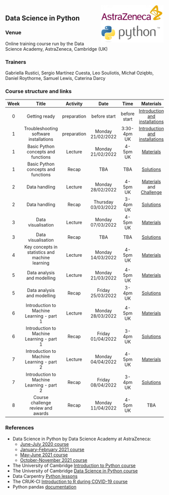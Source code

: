 <img align="right" src=img/course_logo.png width="200">


## Data Science in Python


### Venue

Online training course run by the Data Science Academy, AstraZeneca, Cambridge (UK)


### Trainers

Gabriella Rustici, Sergio Martínez Cuesta, Leo Souliotis, Michał Oziębło, Daniel Roythorne, Samuel Lewis, Caterina Darcy


### Course structure and links

Week | Title | Activity | Date | Time | Materials | Trainer
:---:|:-----:|:--------:|:----:|:----:|:---------:|:-------:
0 | Getting ready | preparation | before start | before start | [Introduction and installations](notebooks/week0_materials.ipynb) | All
1 | Troubleshooting software installations | preparation | Monday 21/02/2022 | 3:30-4pm UK | [Introduction and installations](notebooks/week0_materials.ipynb) | SMC
1 | Basic Python concepts and functions | Lecture | Monday 21/02/2022 | 4-5pm UK | [Materials](notebooks/week1_lecture.ipynb) | SMC
1 | Basic Python concepts and functions | Recap | TBA | TBA | [Solutions](notebooks/week1_solutions.ipynb) |  SMC
2 | Data handling | Lecture | Monday 28/02/2022 | 4-5pm UK | [Materials](notebooks/week2_lecture.ipynb) and [Challenge](notebooks/week2_challenge.ipynb) | SMC
2 | Data handling | Recap | Thursday 03/03/2022 | 3-4pm UK | [Solutions](notebooks/week2_solutions.ipynb) | SMC
3 | Data visualisation | Lecture | Monday 07/03/2022 | 4-5pm UK | [Materials](notebooks/week3_lecture.ipynb) | SMC
3 | Data visualisation | Recap | TBA | TBA | [Solutions](notebooks/week3_solutions.ipynb) | SMC
4 | Key concepts in statistics and machine learning | Lecture | Monday 14/03/2022 | 4-5pm UK | [Materials](notebooks/week4_lecture.ipynb) | LS
5 | Data analysis and modelling | Lecture | Monday 21/03/2022 | 4-5pm UK | [Materials](notebooks/week5_lecture.ipynb) | LS
5 | Data analysis and modelling | Recap | Friday 25/03/2022 | 3-4pm UK | [Solutions](notebooks/week5_solution.ipynb) | LS
6 | Introduction to Machine Learning - part 1 | Lecture | Monday 28/03/2022 | 4-5pm UK | [Materials](notebooks/week6_lecture.ipynb) | MO
6 | Introduction to Machine Learning - part 1 | Recap | Friday 01/04/2022 | 3-4pm UK | [Solutions](notebooks/week6_solutions.ipynb) | MO
7 | Introduction to Machine Learning - part 2 | Lecture | Monday 04/04/2022 | 4-5pm UK | [Materials](notebooks/week7_lecture.ipynb) | MO
7 | Introduction to Machine Learning - part 2 | Recap | Friday 08/04/2022 | 3-4pm UK | [Solutions](notebooks/week7_solutions.ipynb) | MO
8 | Course challenge review and awards | Recap | Monday 11/04/2022 | 4-5pm UK | TBA | All


### References

- Data Science in Python by Data Science Academy at AstraZeneca:
  - [June-July 2020 course](https://github.com/semacu/data-science-python)
  - [January-February 2021 course](https://github.com/semacu/202101-data-science-python)
  - [May-June 2021 course](https://github.com/semacu/202105-data-science-python)
  - [October-November 2021 course](https://github.com/semacu/202110-data-science-python)
- The University of Cambridge [Introduction to Python course](https://github.com/pycam/python-basic)
- The University of Cambridge [Data Science in Python course](https://github.com/pycam/python-data-science)
- Data Carpentry [Python lessons](https://datacarpentry.org)
- The CRUK-CI [Introduction to R during COVID-19 course](https://bioinformatics-core-shared-training.github.io/r-intro/)
- Python pandas [documentation](https://pandas.pydata.org/docs/)
